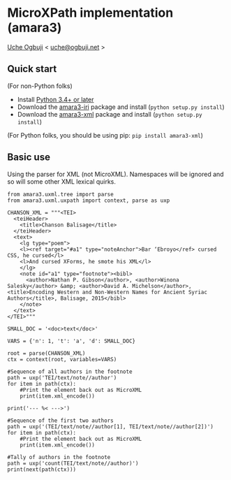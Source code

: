 # MicroXPath implementation (amara3)

[Uche Ogbuji](http://uche.ogbuji.net) < uche@ogbuji.net >

## Quick start

(For non-Python folks)

* Install [Python 3.4+ or later](https://www.python.org/downloads/)
* Download the [amara3-iri](https://pypi.python.org/pypi/amara3-iri) package and install (`python setup.py install`)
* Download the [amara3-xml](https://pypi.python.org/pypi/amara3-xml) package and install (`python setup.py install`)

(For Python folks, you should be using pip: `pip install amara3-xml`)

## Basic use

Using the parser for XML (not MicroXML). Namespaces will be ignored and so will some other XML lexical quirks.

    from amara3.uxml.tree import parse
    from amara3.uxml.uxpath import context, parse as uxp
    
    CHANSON_XML = """<TEI>
      <teiHeader>
        <title>Chanson Balisage</title>
      </teiHeader>
      <text>
        <lg type="poem">
        <l><ref target="#a1" type="noteAnchor">Bar ‘Ebroyo</ref> cursed CSS, he cursed</l>
        <l>And cursed XForms, he smote his XML</l>
        </lg>
        <note id="a1" type="footnote"><bibl>
          <author>Nathan P. Gibson</author>, <author>Winona Salesky</author> &amp; <author>David A. Michelson</author>, <title>Encoding Western and Non-Western Names for Ancient Syriac Authors</title>, Balisage, 2015</bibl>
        </note>
      </text>
    </TEI>"""
    
    SMALL_DOC = '<doc>text</doc>'
    
    VARS = {'n': 1, 't': 'a', 'd': SMALL_DOC}
    
    root = parse(CHANSON_XML)
    ctx = context(root, variables=VARS)
    
    #Sequence of all authors in the footnote
    path = uxp('TEI/text/note//author')
    for item in path(ctx):
        #Print the element back out as MicroXML
        print(item.xml_encode())
    
    print('--- %< --->')
    
    #Sequence of the first two authors
    path = uxp('(TEI/text/note//author[1], TEI/text/note//author[2])')
    for item in path(ctx):
        #Print the element back out as MicroXML
        print(item.xml_encode())
        
    #Tally of authors in the footnote
    path = uxp('count(TEI/text/note//author)')
    print(next(path(ctx)))

